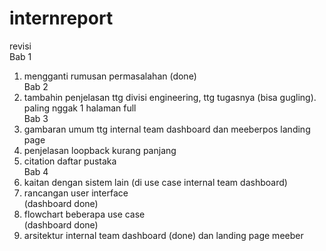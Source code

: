 # internreport

revisi </br>
Bab 1 </br>
1. mengganti rumusan permasalahan (done)</br>
Bab 2 </br>
1. tambahin penjelasan ttg divisi engineering, ttg tugasnya (bisa gugling). paling nggak 1 halaman full </br>
Bab 3 </br>
1. gambaran umum ttg internal team dashboard dan meeberpos landing page </br>
2. penjelasan loopback kurang panjang </br>
3. citation daftar pustaka </br>
Bab 4 </br>
1. kaitan dengan sistem lain (di use case internal team dashboard) </br>
2. rancangan user interface </br> (dashboard done)
3. flowchart beberapa use case </br> (dashboard done)
4. arsitektur internal team dashboard (done) dan landing page meeber </br>

 